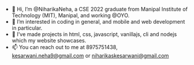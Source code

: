 - 👋 Hi, I’m @NiharikaNeha, a CSE 2022 graduate from Manipal Institute of Technology (MIT), Manipal, and working @OYO.
- 👀 I’m interested in coding in general, and mobile and web development in particular.
- 🌱 I’ve made projects in html, css, javascript, vanillajs, cli and nodejs which my website showcases.
- 📫 You can reach out to me at 8975751438, kesarwani.neha9@gmail.com or niharikaskesarwani@gmail.com

<!---
NiharikaNeha/NiharikaNeha is a ✨ special ✨ repository because its `README.md` (this file) appears on your GitHub profile.
You can click the Preview link to take a look at your changes.
--->
